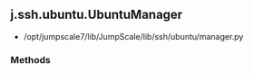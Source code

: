 <!-- toc -->
## j.ssh.ubuntu.UbuntuManager

- /opt/jumpscale7/lib/JumpScale/lib/ssh/ubuntu/manager.py

### Methods

